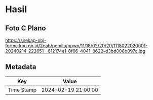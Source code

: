 # Hasil

## Foto C Plano

https://sirekap-obj-formc.kpu.go.id/2eab/pemilu/ppwp/11/18/02/20/20/1118022020001-20240214-222651--612174e1-8f66-4041-8622-d3bd008b897c.jpg


## Metadata

| Key        | Value               |
| ---------- | ------------------- |
| Time Stamp | 2024-02-19 21:00:00 |



